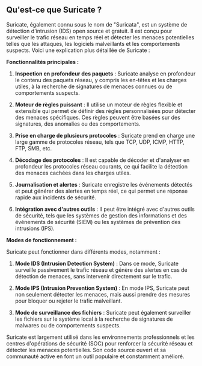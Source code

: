 ## Qu'est-ce que Suricate ?

Suricate, également connu sous le nom de "Suricata", est un système de détection d'intrusion (IDS) open source et gratuit. Il est conçu pour surveiller le trafic réseau en temps réel et détecter les menaces potentielles telles que les attaques, les logiciels malveillants et les comportements suspects. Voici une explication plus détaillée de Suricate :

**Fonctionnalités principales :**

1. **Inspection en profondeur des paquets** : Suricate analyse en profondeur le contenu des paquets réseau, y compris les en-têtes et les charges utiles, à la recherche de signatures de menaces connues ou de comportements suspects.

2. **Moteur de règles puissant** : Il utilise un moteur de règles flexible et extensible qui permet de définir des règles personnalisées pour détecter des menaces spécifiques. Ces règles peuvent être basées sur des signatures, des anomalies ou des comportements.

3. **Prise en charge de plusieurs protocoles** : Suricate prend en charge une large gamme de protocoles réseau, tels que TCP, UDP, ICMP, HTTP, FTP, SMB, etc.

4. **Décodage des protocoles** : Il est capable de décoder et d'analyser en profondeur les protocoles réseau courants, ce qui facilite la détection des menaces cachées dans les charges utiles.

5. **Journalisation et alertes** : Suricate enregistre les événements détectés et peut générer des alertes en temps réel, ce qui permet une réponse rapide aux incidents de sécurité.

6. **Intégration avec d'autres outils** : Il peut être intégré avec d'autres outils de sécurité, tels que les systèmes de gestion des informations et des événements de sécurité (SIEM) ou les systèmes de prévention des intrusions (IPS).

**Modes de fonctionnement :**

Suricate peut fonctionner dans différents modes, notamment :

1. **Mode IDS (Intrusion Detection System)** : Dans ce mode, Suricate surveille passivement le trafic réseau et génère des alertes en cas de détection de menaces, sans intervenir directement sur le trafic.

2. **Mode IPS (Intrusion Prevention System)** : En mode IPS, Suricate peut non seulement détecter les menaces, mais aussi prendre des mesures pour bloquer ou rejeter le trafic malveillant.

3. **Mode de surveillance des fichiers** : Suricate peut également surveiller les fichiers sur le système local à la recherche de signatures de malwares ou de comportements suspects.

Suricate est largement utilisé dans les environnements professionnels et les centres d'opérations de sécurité (SOC) pour renforcer la sécurité réseau et détecter les menaces potentielles. Son code source ouvert et sa communauté active en font un outil populaire et constamment amélioré.